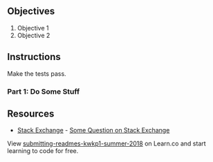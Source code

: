 ## Objectives

1. Objective 1
2. Objective 2

## Instructions

Make the tests pass.

### Part 1: Do Some Stuff

## Resources

* [Stack Exchange](http://www.stackexchange.com) - [Some Question on Stack Exchange](http://www.stackexchange.com/questions/123)

<p class='util--hide'>View <a href='https://learn.co/lessons/submitting-readmes-kwkp1-summer-2018'>submitting-readmes-kwkp1-summer-2018</a> on Learn.co and start learning to code for free.</p>
